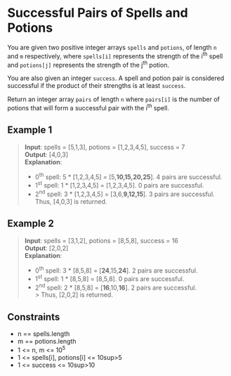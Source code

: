 # Successful Pairs of Spells and Potions

You are given two positive integer arrays `spells` and `potions`, of length `n` and `m` respectively, where `spells[i]` represents the strength of the i<sup>th</sup> spell and `potions[j]` represents the strength of the j<sup>th</sup> potion.

You are also given an integer `success`. A spell and potion pair is considered successful if the product of their strengths is at least `success`.

Return an integer array `pairs` of length `n` where `pairs[i]` is the number of potions that will form a successful pair with the i<sup>th</sup> spell.

## Example 1

> **Input**: spells = [5,1,3], potions = [1,2,3,4,5], success = 7  
> **Output**: [4,0,3]  
> **Explanation**:
> - 0<sup>th</sup> spell: 5 * [1,2,3,4,5] = [5,**10,15,20,25**]. 4 pairs are successful.
> - 1<sup>st</sup> spell: 1 * [1,2,3,4,5] = [1,2,3,4,5]. 0 pairs are successful.
> - 2<sup>nd</sup> spell: 3 * [1,2,3,4,5] = [3,6,**9,12,15**]. 3 pairs are successful.  
> Thus, [4,0,3] is returned.

## Example 2

> **Input**: spells = [3,1,2], potions = [8,5,8], success = 16  
> **Output**: [2,0,2]  
> **Explanation**:
> - 0<sup>th</sup> spell: 3 * [8,5,8] = [**24**,15,**24**]. 2 pairs are successful.
> - 1<sup>st</sup> spell: 1 * [8,5,8] = [8,5,8]. 0 pairs are successful.
> - 2<sup>nd</sup> spell: 2 * [8,5,8] = [**16**,10,**16**]. 2 pairs are successful.  
    > Thus, [2,0,2] is returned.

## Constraints

- n == spells.length
- m == potions.length
- 1 <= n, m <= 10<sup>5</sup>
- 1 <= spells[i], potions[i] <= 10sup>5</sup>
- 1 <= success <= 10sup>10</sup>
